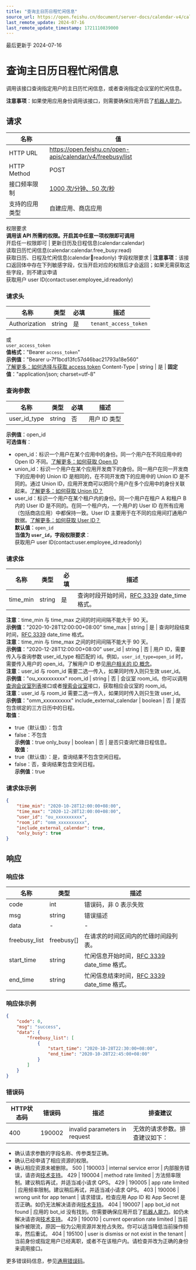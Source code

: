 ```yaml
---
title: "查询主日历日程忙闲信息"
source_url: https://open.feishu.cn/document/server-docs/calendar-v4/calendar/list
last_remote_update: 2024-07-16
last_remote_update_timestamp: 1721110839000
---
```

最后更新于 2024-07-16

# 查询主日历日程忙闲信息

调用该接口查询指定用户的主日历忙闲信息，或者查询指定会议室的忙闲信息。

**注意事项**：如果使用应用身份调用该接口，则需要确保应用开启了[机器人能力](https://open.feishu.cn/document/uAjLw4CM/ugTN1YjL4UTN24CO1UjN/trouble-shooting/how-to-enable-bot-ability)。

## 请求
名称 | 值
---|---
HTTP URL | https://open.feishu.cn/open-apis/calendar/v4/freebusy/list
HTTP Method | POST
接口频率限制 | [1000 次/分钟、50 次/秒](https://open.feishu.cn/document/ukTMukTMukTM/uUzN04SN3QjL1cDN)
支持的应用类型 | 自建应用、商店应用
权限要求  
            **调用该 API 所需的权限。开启其中任意一项权限即可调用**  
            开启任一权限即可 | 更新日历及日程信息(calendar:calendar)  
            读取日历忙闲信息(calendar:calendar.free_busy:read)  
            获取日历、日程及忙闲信息(calendar:calendar:readonly)
字段权限要求 | **注意事项**：该接口返回体中存在下列敏感字段，仅当开启对应的权限后才会返回；如果无需获取这些字段，则不建议申请  
        获取用户 user ID(contact:user.employee_id:readonly)

### 请求头

名称 | 类型 | 必填 | 描述
--- | --- | --- | ---
Authorization | string | 是 | `tenant_access_token`  
或  
`user_access_token`  
**值格式**："Bearer `access_token`"  
**示例值**："Bearer u-7f1bcd13fc57d46bac21793a18e560"  
[了解更多：如何选择与获取 access token](https://open.feishu.cn/document/uAjLw4CM/ugTN1YjL4UTN24CO1UjN/trouble-shooting/how-to-choose-which-type-of-token-to-use)
Content-Type | string | 是 | **固定值**："application/json; charset=utf-8"

### 查询参数

名称 | 类型 | 必填 | 描述
--- | --- | --- | ---
user_id_type | string | 否 | 用户 ID 类型  
**示例值**：open_id  
**可选值有**：  
- open_id：标识一个用户在某个应用中的身份。同一个用户在不同应用中的 Open ID 不同。[了解更多：如何获取 Open ID](https://open.feishu.cn/document/uAjLw4CM/ugTN1YjL4UTN24CO1UjN/trouble-shooting/how-to-obtain-openid)  
- union_id：标识一个用户在某个应用开发商下的身份。同一用户在同一开发商下的应用中的 Union ID 是相同的，在不同开发商下的应用中的 Union ID 是不同的。通过 Union ID，应用开发商可以把同个用户在多个应用中的身份关联起来。[了解更多：如何获取 Union ID？](https://open.feishu.cn/document/uAjLw4CM/ugTN1YjL4UTN24CO1UjN/trouble-shooting/how-to-obtain-union-id)  
- user_id：标识一个用户在某个租户内的身份。同一个用户在租户 A 和租户 B 内的 User ID 是不同的。在同一个租户内，一个用户的 User ID 在所有应用（包括商店应用）中都保持一致。User ID 主要用于在不同的应用间打通用户数据。[了解更多：如何获取 User ID？](https://open.feishu.cn/document/uAjLw4CM/ugTN1YjL4UTN24CO1UjN/trouble-shooting/how-to-obtain-user-id)  
**默认值**：`open_id`  
**当值为 `user_id`，字段权限要求**：  
获取用户 user ID(contact:user.employee_id:readonly)

### 请求体

名称 | 类型 | 必填 | 描述
--- | --- | --- | ---
time_min | string | 是 | 查询时段开始时间，[RFC 3339](https://datatracker.ietf.org/doc/html/rfc3339) date_time 格式。  
**注意**：time_min 与 time_max 之间的时间间隔不能大于 90 天。  
**示例值**："2020-10-28T12:00:00+08:00"
time_max | string | 是 | 查询时段结束时间，[RFC 3339](https://datatracker.ietf.org/doc/html/rfc3339) date_time 格式。  
**注意**：time_min 与 time_max 之间的时间间隔不能大于 90 天。  
**示例值**："2020-12-28T12:00:00+08:00"
user_id | string | 否 | 用户 ID，需要传入与查询参数 user_id_type 相匹配的 id。例如，`user_id_type=open_id` 时，需要传入用户的 open_id。了解用户 ID 参见[用户相关的 ID 概念](https://open.feishu.cn/document/home/user-identity-introduction/introduction)。  
**注意**：user_id 与 room_id 需要二选一传入，如果同时传入则只生效 user_id。  
**示例值**："ou_xxxxxxxxxx"
room_id | string | 否 | 会议室 room_id。你可以调用[查询会议室列表](https://open.feishu.cn/document/uAjLw4CM/ukTMukTMukTM/reference/vc-v1/room/list)接口或者[搜索会议室](https://open.feishu.cn/document/uAjLw4CM/ukTMukTMukTM/reference/vc-v1/room/search)接口，获取相应会议室的 room_id。  
**注意**：user_id 与 room_id 需要二选一传入，如果同时传入则只生效 user_id。  
**示例值**："omm_xxxxxxxxxx"
include_external_calendar | boolean | 否 | 是否包含绑定的三方日历中的日程。  
**取值**：  
- true（默认值）：包含  
- false：不包含  
**示例值**：true
only_busy | boolean | 否 | 是否只查询忙碌日程信息。  
**取值**：  
- true（默认值）：是，查询结果不包含空闲日程。  
- false：否，查询结果包含空闲日程。  
**示例值**：true

### 请求体示例
```json
{
    "time_min": "2020-10-28T12:00:00+08:00",
    "time_max": "2020-12-28T12:00:00+08:00",
    "user_id": "ou_xxxxxxxxxx",
    "room_id": "omm_xxxxxxxxxx",
    "include_external_calendar": true,
    "only_busy": true
}
```

## 响应

### 响应体

名称 | 类型 | 描述
--- | --- | ---
code | int | 错误码，非 0 表示失败
msg | string | 错误描述
data | \- | \-
freebusy_list | freebusy\[\] | 在请求的时间区间内的忙碌时间段列表。
start_time | string | 忙闲信息开始时间，[RFC 3339](https://datatracker.ietf.org/doc/html/rfc3339) date_time 格式。
end_time | string | 忙闲信息结束时间，[RFC 3339](https://datatracker.ietf.org/doc/html/rfc3339) date_time 格式。

### 响应体示例
```json
{
    "code": 0,
    "msg": "success",
    "data": {
        "freebusy_list": [
            {
                "start_time": "2020-10-28T22:30:00+08:00",
                "end_time": "2020-10-28T22:45:00+08:00"
            }
        ]
    }
}
```

### 错误码

HTTP状态码 | 错误码 | 描述 | 排查建议
--- | --- | --- | ---
400 | 190002 | invalid parameters in request | 无效的请求参数。排查建议如下：  
- 确认请求参数的字段名称、传参类型正确。  
- 确认已经申请了相应资源的权限。  
- 确认相应资源未被删除。
500 | 190003 | internal service error | 内部服务错误，请咨询[技术支持](https://applink.feishu.cn/TLJpeNdW)。
429 | 190004 | method rate limited | 方法频率限制。建议稍后再试，并适当减小请求 QPS。
429 | 190005 | app rate limited | 应用频率限制。建议稍后再试，并适当减小请求 QPS。
403 | 190006 | wrong unit for app tenant | 请求错误，检查应用 App ID 和 App Secret 是否正确。如仍无法解决请咨询[技术支持](https://applink.feishu.cn/TLJpeNdW)。
404 | 190007 | app bot_id not found | 应用的 bot_id 没有找到。你需要确保应用开启了[机器人能力](https://open.feishu.cn/document/uAjLw4CM/ugTN1YjL4UTN24CO1UjN/trouble-shooting/how-to-enable-bot-ability)。如仍未解决请咨询[技术支持](https://applink.feishu.cn/TLJpeNdW)。
429 | 190010 | current operation rate limited | 当前操作被限流，原因一般为公用资源并发抢占失败。你可以适当降低当前操作频率，然后重试。
404 | 195100 | user is dismiss or not exist in the tenant | 当前身份或指定用户已经离职，或者不在该租户内。请检查并改为正确的身份来调用接口。

更多错误码信息，参见[通用错误码](https://open.feishu.cn/document/ukTMukTMukTM/ugjM14COyUjL4ITN)。

